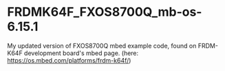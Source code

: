 # FRDMK64F_FXOS8700Q_mb-os-6.15.1
My updated version of FXOS8700Q mbed example code, found on FRDM-K64F development board's mbed page. (here: https://os.mbed.com/platforms/frdm-k64f/)
